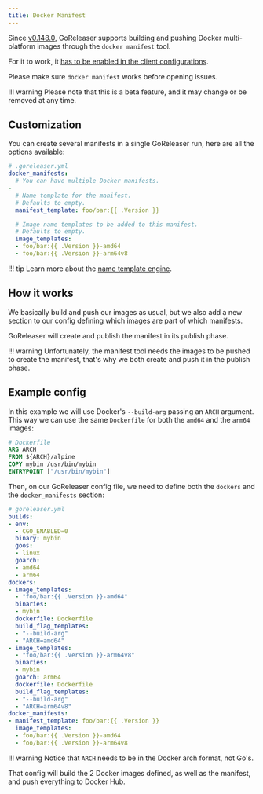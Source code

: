 ```yaml
---
title: Docker Manifest
---
```


Since [v0.148.0](https://github.com/goreleaser/goreleaser/releases/tag/v0.148.0),
GoReleaser supports building and pushing Docker multi-platform images through
the `docker manifest` tool.

For it to work, it [has to be enabled in the client configurations](https://github.com/docker/cli/blob/master/experimental/README.md).

Please make sure `docker manifest` works before opening issues.

!!! warning
    Please note that this is a beta feature, and it may change or be removed
    at any time.

## Customization

You can create several manifests in a single GoReleaser run, here are all the
options available:

```yaml
# .goreleaser.yml
docker_manifests:
  # You can have multiple Docker manifests.
-
  # Name template for the manifest.
  # Defaults to empty.
  manifest_template: foo/bar:{{ .Version }}

  # Image name templates to be added to this manifest.
  # Defaults to empty.
  image_templates:
  - foo/bar:{{ .Version }}-amd64
  - foo/bar:{{ .Version }}-arm64v8
```

!!! tip
    Learn more about the [name template engine](/customization/templates/).

## How it works

We basically build and push our images as usual, but we also add a new
section to our config defining which images are part of which manifests.

GoReleaser will create and publish the manifest in its publish phase.

!!! warning
    Unfortunately, the manifest tool needs the images to be pushed to create
    the manifest, that's why we both create and push it in the publish phase.

## Example config

In this example we will use Docker's `--build-arg` passing an `ARCH` argument.
This way we can use the same `Dockerfile` for both the `amd64` and the `arm64`
images:

```dockerfile
# Dockerfile
ARG ARCH
FROM ${ARCH}/alpine
COPY mybin /usr/bin/mybin
ENTRYPOINT ["/usr/bin/mybin"]
```

Then, on our GoReleaser config file, we need to define both the `dockers` and
the `docker_manifests` section:

```yaml
# goreleaser.yml
builds:
- env:
  - CGO_ENABLED=0
  binary: mybin
  goos:
  - linux
  goarch:
  - amd64
  - arm64
dockers:
- image_templates:
  - "foo/bar:{{ .Version }}-amd64"
  binaries:
  - mybin
  dockerfile: Dockerfile
  build_flag_templates:
  - "--build-arg"
  - "ARCH=amd64"
- image_templates:
  - "foo/bar:{{ .Version }}-arm64v8"
  binaries:
  - mybin
  goarch: arm64
  dockerfile: Dockerfile
  build_flag_templates:
  - "--build-arg"
  - "ARCH=arm64v8"
docker_manifests:
- manifest_template: foo/bar:{{ .Version }}
  image_templates:
  - foo/bar:{{ .Version }}-amd64
  - foo/bar:{{ .Version }}-arm64v8
```

!!! warning
    Notice that `ARCH` needs to be in the Docker arch format, not Go's.

That config will build the 2 Docker images defined, as well as the manifest,
and push everything to Docker Hub.
